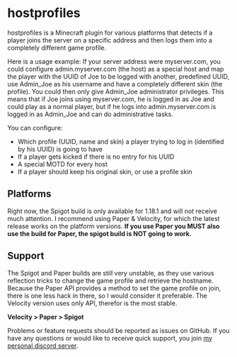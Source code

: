 # hostprofiles

hostprofiles is a Minecraft plugin for various platforms that detects if a player joins the server on a specific address
and then logs them into a completely different game profile.

Here is a usage example:
If your server address were myserver.com, you could configure admin.myserver.com (the host) as a special host and map
the player with the UUID of Joe to be logged with another, predefined UUID, use Admin_Joe as his username and have a
completely different skin (the profile). You could then only give Admin_Joe administrator privileges. This means that if
Joe joins using myserver.com, he is logged in as Joe and could play as a normal player, but if he logs into
admin.myserver.com is logged in as Admin_Joe and can do administrative tasks.

You can configure:

- Which profile (UUID, name and skin) a player trying to log in (identified by his UUID) is going to have
- If a player gets kicked if there is no entry for his UUID
- A special MOTD for every host
- If a player should keep his original skin, or use a profile skin

## Platforms

Right now, the Spigot build is only available for 1.18.1 and will not receive much attention. I recommend using Paper & Velocity, for which the latest release works on the platform versions.
**If you use Paper you MUST also use the build for Paper, the spigot build is NOT going to work.**

## Support

The Spigot and Paper builds are still very unstable, as they use various reflection tricks to change the game profile
and retrieve the hostname. Because the Paper API provides a method to set the game profile on join, there is one less
hack in there, so I would consider it preferable. The Velocity version uses only API, therefor is the most stable.

**Velocity > Paper > Spigot**

Problems or feature requests should be reported as issues on GitHub. If you have any questions or would like to receive
quick support, you join [my personal discord server](https://discord.gg/G4T9aKXJfy).
